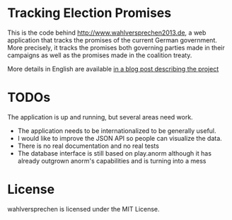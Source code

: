 # Tracking Election Promises

This is the code behind http://www.wahlversprechen2013.de, a web application that tracks the promises of the current German government. More precisely, it tracks the promises both governing parties made in their campaigns as well as the promises made in the coalition treaty. 

More details in English are available [in a blog post describing the project](http://theophil.net/2014/01/27/tracking-election-promises-with-scala-and-play/)

# TODOs

The application is up and running, but several areas need work. 

- The application needs to be internationalized to be generally useful.
- I would like to improve the JSON API so people can visualize the data. 
- There is no real documentation and no real tests
- The database interface is still based on play.anorm although it has already outgrown anorm's capabilities and is turning into a mess

# License

wahlversprechen is licensed under the MIT License.

